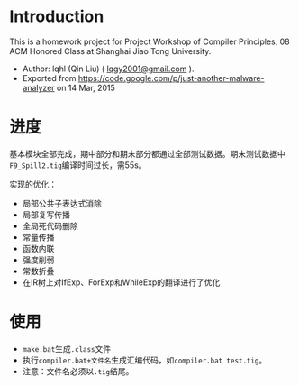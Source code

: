 # Introduction

This is a homework project for Project Workshop of Compiler Principles, 08 ACM Honored Class at Shanghai Jiao Tong University.

* Author: lqhl (Qin Liu) ( lqgy2001@gmail.com ).
* Exported from <https://code.google.com/p/just-another-malware-analyzer> on 14 Mar, 2015

# 进度

基本模块全部完成，期中部分和期末部分都通过全部测试数据。期末测试数据中`F9_Spill2.tig`编译时间过长，需55s。

实现的优化：

* 局部公共子表达式消除
* 局部复写传播
* 全局死代码删除
* 常量传播
* 函数内联
* 强度削弱
* 常数折叠
* 在IR树上对IfExp、ForExp和WhileExp的翻译进行了优化

# 使用

* `make.bat`生成`.class`文件
* 执行`compiler.bat+文件名`生成汇编代码，如`compiler.bat test.tig`。
* 注意：文件名必须以`.tig`结尾。

